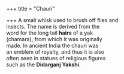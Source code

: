 +++
title = "Chauri"

+++
A small whisk used to brush off flies and  
insects. The name is derived from the  
word for the long tail **hairs** of a yak  
(chamara), from which it was originally  
made. In ancient India the chauri was  
an emblem of royalty, and thus it is also  
often seen in statues of religious figures  
such as the **Didarganj Yakshi**.